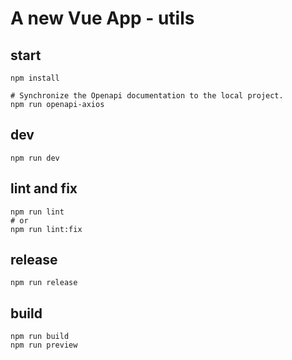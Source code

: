 # A new Vue App - utils

## start
```shell
npm install

# Synchronize the Openapi documentation to the local project.
npm run openapi-axios
```

## dev
```shell
npm run dev
```

## lint and fix
```shell
npm run lint
# or
npm run lint:fix
```

## release
```shell
npm run release
```

## build
```shell
npm run build
npm run preview
```
